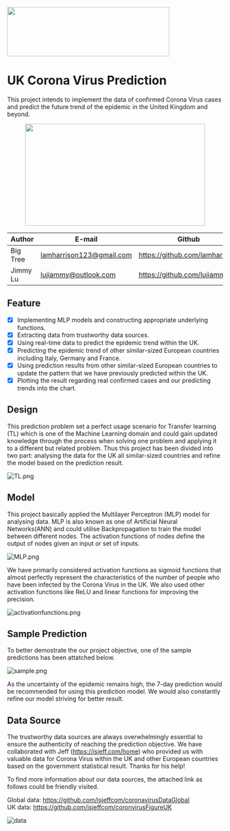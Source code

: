 <div align=left><img width="379" height="114.9" src="https://i.ibb.co/fkQvQfM/logo-prediction.png"/></div>

UK Corona Virus Prediction
===========================
This project intends to implement the data of confirmed Corona Virus cases and predict the future trend of the epidemic in the United Kingdom and beyond.

<div align=center><img width="420" height="238" src="https://cdn.cnn.com/cnnnext/dam/assets/200130165125-corona-virus-cdc-image-super-tease.jpg"/></div>

|Author|E-mail|Github
|----|---|---
|Big Tree|lamharrison123@gmail.com|https://github.com/lamharrison
|Jimmy Lu|lujiammy@outlook.com|https://github.com/lujiammy

## Feature
- [x] Implementing MLP models and constructing appropriate underlying functions.
- [x] Extracting data from trustworthy data sources.
- [x] Using real-time data to predict the epidemic trend within the UK.
- [x] Predicting the epidemic trend of other similar-sized European countries including Italy, Germany and France.
- [x] Using prediction results from other similar-sized European countries to update the pattern that we have previously predicted within the UK.
- [x] Plotting the result regarding real confirmed cases and our predicting trends into the chart.
  
## Design
This prediction problem set a perfect usage scenario for Transfer learning (TL) which is one of the Machine Learning domain and could gain updated knowledge through the process when solving one problem and applying it to a different but related problem. Thus this project has been divided into two part: analysing the data for the UK all similar-sized countries and refine the model based on the prediction result.

![TL.png](https://github.com/lamharrison/coronavirus-machine-learning/blob/master/img/transfer%20learnig.jpg)

## Model
This project basically applied the Multilayer Perceptron (MLP) model for analysing data. MLP is also known as one of Artificial Neural Networks(ANN) and could utilise Backpropagation to train the model between different nodes. The activation functions of nodes define the output of nodes given an input or set of inputs.

![MLP.png](https://miro.medium.com/max/3446/1*-IPQlOd46dlsutIbUq1Zcw.png)

We have primarily considered activation functions as sigmoid functions that almost perfectly represent the characteristics of the number of people who have been infected by the Corona Virus in the UK. We also used other activation functions like ReLU and linear functions for improving the precision.

![activationfunctions.png](https://miro.medium.com/max/1452/1*XxxiA0jJvPrHEJHD4z893g.png)

## Sample Prediction
To better demostrate the our project objective, one of the sample predictions has been attatched below.

![sample.png](https://github.com/lamharrison/coronavirus-machine-learning/blob/master/uk_model_7_days.png)

As the uncertainty of the epidemic remains high, the 7-day prediction would be recommended for using this prediction model. We would also constantly refine our model striving for better result.

## Data Source
The trustworthy data sources are always overwhelmingly essential to ensure the authenticity of reaching the prediction objective. We have collaborated with Jeff (https://isjeff.com/home) who provided us with valuable data for Corona Virus within the UK and other European countries based on the government statistical result. Thanks for his help!

 To find more information about our data sources, the attached link as follows could be friendly visited. 

Global data: https://github.com/isjeffcom/coronavirusDataGlobal    
UK data: https://github.com/isjeffcom/coronvirusFigureUK

![data](https://github.com/lamharrison/coronavirus-machine-learning/blob/master/img/london%20visual.png)

